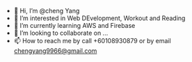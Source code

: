 - 👋 Hi, I’m @cheng Yang
- 👀 I’m interested in Web DEvelopment, Workout and Reading
- 🌱 I’m currently learning AWS and Firebase 
- 💞️ I’m looking to collaborate on ...
- 📫 How to reach me by call +60108930879 or by email chengyang9966@gmail.com

<!---
chengyang9966/chengyang9966 is a ✨ special ✨ repository because its `README.md` (this file) appears on your GitHub profile.
You can click the Preview link to take a look at your changes.
--->

